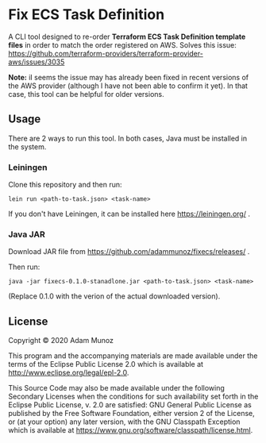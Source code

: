 # Fix ECS Task Definition

A CLI tool designed to re-order **Terraform ECS Task Definition template files** in order to match the order registered on AWS.
Solves this issue: https://github.com/terraform-providers/terraform-provider-aws/issues/3035

**Note:**
iI seems the issue may has already been fixed in recent versions of the AWS provider (although I have not been able to confirm it yet).
In that case, this tool can be helpful for older versions.

## Usage

There are 2 ways to run this tool. In both cases, Java must be installed in the system.

### Leiningen

Clone this repository and then run:

`lein run <path-to-task.json> <task-name>`

If you don't have Leiningen, it can be installed here https://leiningen.org/ .

### Java JAR

Download JAR file from https://github.com/adammunoz/fixecs/releases/ .

Then run:

`java -jar fixecs-0.1.0-stanadlone.jar <path-to-task.json> <task-name>`

(Replace 0.1.0 with the verion of the actual downloaded version).

## License

Copyright © 2020 Adam Munoz

This program and the accompanying materials are made available under the
terms of the Eclipse Public License 2.0 which is available at
http://www.eclipse.org/legal/epl-2.0.

This Source Code may also be made available under the following Secondary
Licenses when the conditions for such availability set forth in the Eclipse
Public License, v. 2.0 are satisfied: GNU General Public License as published by
the Free Software Foundation, either version 2 of the License, or (at your
option) any later version, with the GNU Classpath Exception which is available
at https://www.gnu.org/software/classpath/license.html.
